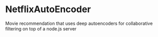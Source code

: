 # NetflixAutoEncoder
Movie recommendation that uses deep autoencoders for collaborative filtering on top of a node.js server 
